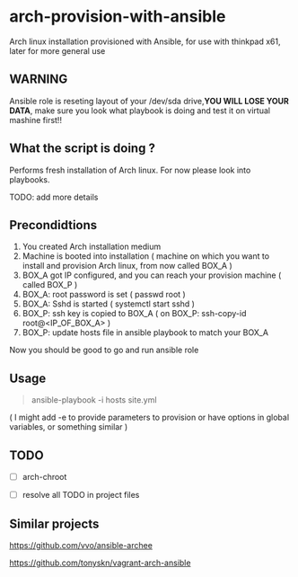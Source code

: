 # arch-provision-with-ansible
Arch linux installation provisioned with Ansible, for use with thinkpad x61, later for more general use

## WARNING

Ansible role is reseting layout of your /dev/sda drive,__YOU WILL LOSE YOUR DATA__,  make sure you look what playbook is doing and test it on virtual mashine first!!

## What the script is doing ?
Performs fresh installation of Arch linux. For now please look into playbooks.

TODO: add more details

## Precondidtions
1. You created Arch installation medium
1. Machine is booted into installation ( machine on which you want to install and provision Arch linux, from now called BOX_A )
1. BOX_A got IP configured, and you can reach your provision machine ( called BOX_P )
1. BOX_A: root password is set ( passwd root )
1. BOX_A: Sshd is started ( systemctl start sshd )
1. BOX_P: ssh key is copied to BOX_A  ( on BOX_P: ssh-copy-id root@<IP_OF_BOX_A> )
1. BOX_P: update hosts file in ansible playbook to match your BOX_A

Now you should be good to go and run ansible role

## Usage
> ansible-playbook -i hosts site.yml

( I might add -e to provide parameters to provision or have options in global variables, or something similar )

## TODO
- [ ] arch-chroot

- [ ] resolve all TODO in project files

## Similar projects
https://github.com/vvo/ansible-archee

https://github.com/tonyskn/vagrant-arch-ansible
